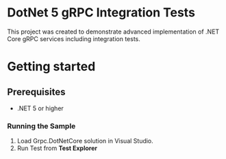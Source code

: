# DotNet 5 gRPC Integration Tests
This project was created to demonstrate advanced implementation of .NET Core gRPC services including integration tests.

# Getting started

## Prerequisites
* .NET 5 or higher

### Running the Sample
1.  Load Grpc.DotNetCore solution in Visual Studio.
2.  Run Test from **Test Explorer**
